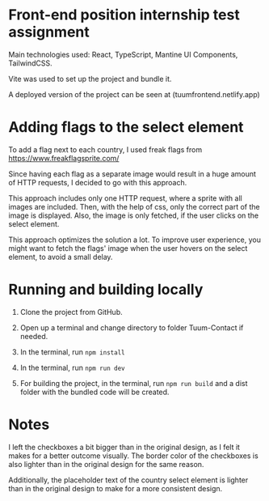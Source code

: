 # Front-end position internship test assignment

Main technologies used: React, TypeScript, Mantine UI Components, TailwindCSS.

Vite was used to set up the project and bundle it.

A deployed version of the project can be seen at (tuumfrontend.netlify.app)

# Adding flags to the select element

To add a flag next to each country, I used freak flags from https://www.freakflagsprite.com/

Since having each flag as a separate image would result in a huge amount of HTTP requests, I decided to go with this approach.

This approach includes only one HTTP request, where a sprite with all images are included. Then, with the help of css, only the correct part of the image is displayed. Also, the image is only fetched, if the user clicks on the select element.

This approach optimizes the solution a lot. To improve user experience, you might want to fetch the flags' image when the user hovers on the select element, to avoid a small delay.

# Running and building locally

1. Clone the project from GitHub.
2. Open up a terminal and change directory to folder Tuum-Contact if needed.
3. In the terminal, run `npm install`
4. In the terminal, run `npm run dev`

5. For building the project, in the terminal, run `npm run build` and a dist folder with the bundled code will be created.

# Notes

I left the checkboxes a bit bigger than in the original design, as I felt it makes for a better outcome visually. The border color of the checkboxes is also lighter than in the original design for the same reason.

Additionally, the placeholder text of the country select element is lighter than in the original design to make for a more consistent design.
